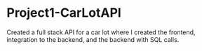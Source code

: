 # Project1-CarLotAPI
Created a full stack API for a car lot where I created the frontend, integration to the backend, and the backend with SQL calls.
